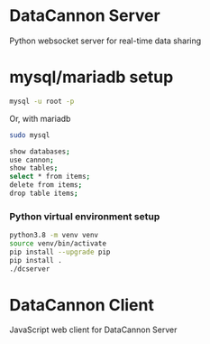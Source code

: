 
# DataCannon Server

Python websocket server for real-time data sharing 

# mysql/mariadb setup

```sh
mysql -u root -p 
```
Or, with mariadb

```sh
sudo mysql 
```

```sh
show databases;
use cannon;
show tables;
select * from items;
delete from items;
drop table items;
```

### Python virtual environment setup

```sh
python3.8 -m venv venv
source venv/bin/activate
pip install --upgrade pip
pip install .
./dcserver
```

# DataCannon Client

JavaScript web client for DataCannon Server
